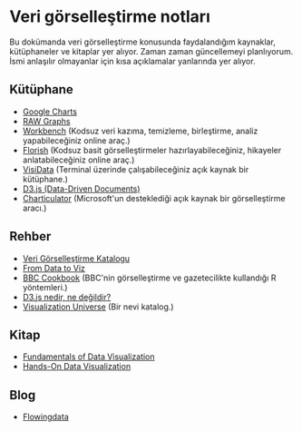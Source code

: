# Veri görselleştirme notları

Bu dokümanda veri görselleştirme konusunda faydalandığım kaynaklar, kütüphaneler ve kitaplar yer alıyor. Zaman zaman güncellemeyi planlıyorum. İsmi anlaşılır olmayanlar için kısa açıklamalar yanlarında yer alıyor.

## Kütüphane
- [Google Charts](https://developers.google.com/chart/)
- [RAW Graphs](https://rawgraphs.io)
- [Workbench](https://workbenchdata.com) (Kodsuz veri kazıma, temizleme, birleştirme, analiz yapabileceğiniz online araç.)
- [Florish](https://flourish.studio/) (Kodsuz basit görselleştirmeler hazırlayabileceğiniz, hikayeler anlatabileceğiniz online araç.)
- [VisiData](https://jsvine.github.io/intro-to-visidata/) (Terminal üzerinde çalışabileceğiniz açık kaynak bir kütüphane.)
- [D3.js (Data-Driven Documents)](https://d3js.org)
- [Charticulator](https://charticulator.com/index.html) (Microsoft'un desteklediği açık kaynak bir görselleştirme aracı.)

## Rehber
- [Veri Görselleştirme Katalogu](https://datavizcatalogue.com/TR/)
- [From Data to Viz](https://www.data-to-viz.com)
- [BBC Cookbook](https://bbc.github.io/rcookbook/) (BBC'nin görselleştirme ve gazetecilikte kullandığı R yöntemleri.)
- [D3.js nedir, ne değildir?](https://oguzhaninan.gitbook.io/d3-js/)
- [Visualization Universe](http://visualizationuniverse.com) (Bir nevi katalog.)

## Kitap
- [Fundamentals of Data Visualization](https://clauswilke.com/dataviz/)
- [Hands-On Data Visualization](https://handsondataviz.org)

## Blog
- [Flowingdata](https://flowingdata.com)
